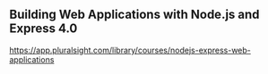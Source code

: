 ## Building Web Applications with Node.js and Express 4.0

https://app.pluralsight.com/library/courses/nodejs-express-web-applications